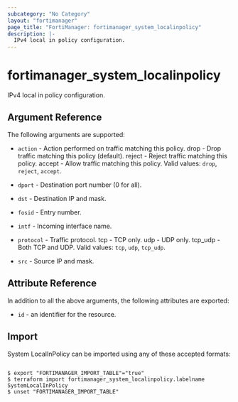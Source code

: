 ```yaml
---
subcategory: "No Category"
layout: "fortimanager"
page_title: "FortiManager: fortimanager_system_localinpolicy"
description: |-
  IPv4 local in policy configuration.
---
```


# fortimanager_system_localinpolicy
IPv4 local in policy configuration.

## Argument Reference


The following arguments are supported:


* `action` - Action performed on traffic matching this policy. drop - Drop traffic matching this policy (default). reject - Reject traffic matching this policy. accept - Allow traffic matching this policy. Valid values: `drop`, `reject`, `accept`.

* `dport` - Destination port number (0 for all).
* `dst` - Destination IP and mask.
* `fosid` - Entry number.
* `intf` - Incoming interface name.
* `protocol` - Traffic protocol. tcp - TCP only. udp - UDP only. tcp_udp - Both TCP and UDP. Valid values: `tcp`, `udp`, `tcp_udp`.

* `src` - Source IP and mask.


## Attribute Reference

In addition to all the above arguments, the following attributes are exported:
* `id` - an identifier for the resource.

## Import

System LocalInPolicy can be imported using any of these accepted formats:
```

$ export "FORTIMANAGER_IMPORT_TABLE"="true"
$ terraform import fortimanager_system_localinpolicy.labelname SystemLocalInPolicy
$ unset "FORTIMANAGER_IMPORT_TABLE"
```

